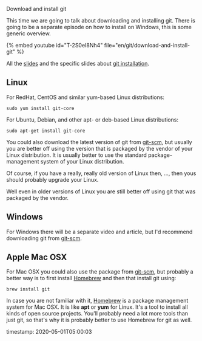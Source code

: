 Download and install git

This time we are going to talk about downloading and installing git.
There is going to be a separate episode on how to install on Windows, this is some generic overview.


{% embed youtube id="T-2S0eI8Nh4" file="en/git/download-and-install-git" %}

All the [slides](https://code-maven.com/slides/git-intro/) and the specific slides about [git installation](https://code-maven.com/slides/git-intro/getting-git).

## Linux

For RedHat, CentOS and similar yum-based Linux distributions:


```
sudo yum install git-core
```

For Ubuntu, Debian, and other apt- or deb-based Linux distributions:

```
sudo apt-get install git-core
```

You could also download the latest version of git from [git-scm](https://git-scm.com/), but usually you are better off using
the version that is packaged by the vendor of your Linux distribution. It is usually better to use the standard package-management system
of your Linux distribution.

Of course, if you have a really, really old version of Linux then, ..., then yous should probably upgrade your Linux.

Well even in older versions of Linux you are still better off using git that was packaged by the vendor.

## Windows

For Windows there will be a separate video and article, but I'd recommend downloading git from [git-scm](https://git-scm.com/).

## Apple Mac OSX

For Mac OSX you could also use the package from [git-scm](https://git-scm.com/), but probably a better way is to
first install [Homebrew](https://brew.sh/) and then that install git using:

```
brew install git
```


In case you are not familiar with it, [Homebrew](https://brew.sh/)  is a package management system for Mac OSX.
It is like <b>apt</b> or <b>yum</b> for Linux. It's a tool to install all kinds of open source projects. You'll probably
need a lot more tools than just git, so that's why it is probably better to use Homebrew for git as well.


timestamp: 2020-05-01T05:00:03
